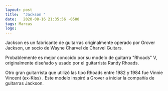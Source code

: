```yaml
---
layout: post
title:  "Jackson "
date:   2020-08-16 21:35:56 -0500
tags: Marcas
logo:
---
```


Jackson es un fabricante de guitarras originalmente operado por Grover Jackson, un socio de Wayne Charvel de Charvel Guitars.

Probablemente es mejor conocido por su modelo de guitarra "Rhoads" V, originalmente diseñado y usado por el guitarrista Randy Rhoads.

 Otro gran guitarrista que utilizó las tipo Rhoads entre 1982 y 1984 fue Vinnie Vincent (ex-Kiss) . Este modelo inspiró a Grover a iniciar la compañía de guitarras Jackson.
